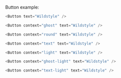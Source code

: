 Button example:

```js
<Button text="Wildstyle" />
```

```js
<Button context="ghost" text="Wildstyle" />
```

```js
<Button context="round" text="Wildstyle" />
```

```js
<Button context="text" text="Wildstyle" />
```

```js
<Button context="light" text="Wildstyle" />
```

```js
<Button context="ghost-light" text="Wildstyle" />
```

```js
<Button context="text-light" text="Wildstyle" />
```
